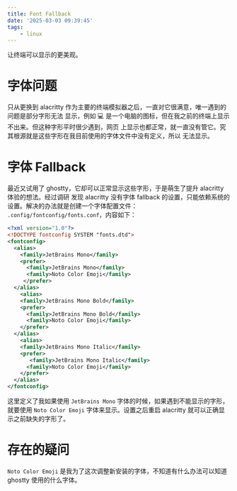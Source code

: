 ```yaml
---
title: Font Fallback
date: '2025-03-03 09:39:45'
tags:
    - linux
---
```


让终端可以显示的更美观。

<!--more-->

# 字体问题

只从更换到 alacritty 作为主要的终端模拟器之后，一直对它很满意，唯一遇到的问题是部分字形无法
显示，例如 💻 是一个电脑的图标，但在我之前的终端上显示不出来。但这种字形平时很少遇到，网页
上显示也都正常，就一直没有管它。究其根源就是这些字形在我目前使用的字体文件中没有定义，所以
无法显示。

# 字体 Fallback

最近又试用了 ghostty，它却可以正常显示这些字形，于是萌生了提升 alacritty 体验的想法。经过调研
发现 alacritty 没有字体 fallback 的设置，只能依赖系统的设置。解决的办法就是创建一个字体配置文件：
`.config/fontconfig/fonts.conf`，内容如下：


```xml
<?xml version="1.0"?>
<!DOCTYPE fontconfig SYSTEM "fonts.dtd">
<fontconfig>
  <alias>
    <family>JetBrains Mono</family>
    <prefer>
      <family>JetBrains Mono</family>
      <family>Noto Color Emoji</family>
     </prefer>
  </alias>
    <alias>
    <family>JetBrains Mono Bold</family>
    <prefer>
      <family>JetBrains Mono Bold</family>
      <family>Noto Color Emoji</family>
    </prefer>
  </alias>
    <alias>
    <family>JetBrains Mono Italic</family>
    <prefer>
       <family>JetBrains Mono Italic</family>
      <family>Noto Color Emoji</family>
    </prefer>
  </alias>
</fontconfig>
```
这里定义了我如果使用 `JetBrains Mono` 字体的时候，如果遇到不能显示的字形，就要使用
`Noto Color Emoji` 字体来显示。设置之后重启 alacritty 就可以正确显示之前缺失的字形了。

# 存在的疑问

`Noto Color Emoji` 是我为了这次调整新安装的字体，不知道有什么办法可以知道 ghostty
使用的什么字体。

